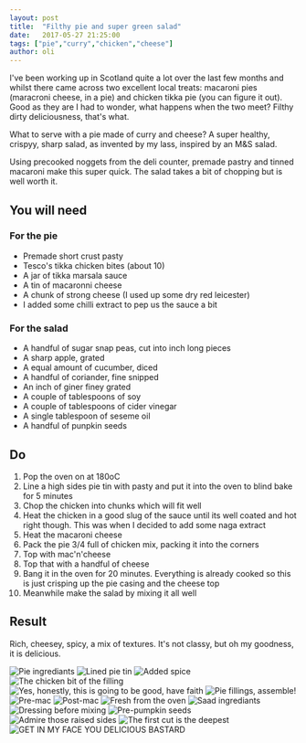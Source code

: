 ```yaml
---
layout: post
title:  "Filthy pie and super green salad"
date:   2017-05-27 21:25:00
tags: ["pie","curry","chicken","cheese"] 
author: oli
---
```


I've been working up in Scotland quite a lot over the last few months and whilst there came across two excellent local treats: macaroni pies (maracroni cheese, in a pie) and chicken tikka pie (you can figure it out).  Good as they are I had to wonder, what happens when the two meet?  Filthy dirty deliciousness, that's what.

What to serve with a pie made of curry and cheese?  A super healthy, crispyy, sharp salad, as invented by my lass, inspired by an M&S salad.

Using precooked noggets from the deli counter, premade pastry and tinned macaroni make this super quick.  The salad takes a bit of chopping but is well worth it.

## You will need

### For the pie

* Premade short crust pasty
* Tesco's tikka chicken bites (about 10)
* A jar of tikka marsala sauce
* A tin of macaronni cheese
* A chunk of strong cheese (I used up some dry red leicester)
* I added some chilli extract to pep us the sauce a bit

### For the salad

* A handful of sugar snap peas, cut into inch long pieces 
* A sharp apple, grated
* A equal amount of cucumber, diced
* A handful of coriander, fine snipped
* An inch of giner finey grated
* A couple of tablespoons of soy
* A couple of tablespoons of cider vinegar
* A single tablespoon of seseme oil
* A handful of punpkin seeds

## Do

1. Pop the oven on at 180oC
2. Line a high sides pie tin with pasty and put it into the oven to blind bake for 5 minutes 
3. Chop the chicken into chunks which will fit well
4. Heat the chicken in a good slug of the sauce until its well coated and hot right though.  This was when I decided to add some naga extract
5. Heat the macaroni cheese
6. Pack the pie 3/4 full of chicken mix, packing it into the corners
7. Top with mac'n'cheese
8. Top that with a handful of cheese
9. Bang it in the oven for 20 minutes.  Everything is already cooked so this is just crisping up the pie casing and the cheese top
10. Meanwhile make the salad by mixing it all well


## Result

Rich, cheesey, spicy, a mix of textures.  It's not classy, but oh my goodness, it is delicious.  

![Pie ingrediants](/images/blog/filthy-pie-and-super-green-salad/filthy-pie-and-super-green-salad-01.jpg)
![Lined pie tin](/images/blog/filthy-pie-and-super-green-salad/filthy-pie-and-super-green-salad-02.jpg)
![Added spice](/images/blog/filthy-pie-and-super-green-salad/filthy-pie-and-super-green-salad-03.jpg)
![The chicken bit of the filling](/images/blog/filthy-pie-and-super-green-salad/filthy-pie-and-super-green-salad-04.jpg)
![Yes, honestly, this is going to be good, have faith](/images/blog/filthy-pie-and-super-green-salad/filthy-pie-and-super-green-salad-05.jpg)
![Pie fillings, assemble!](/images/blog/filthy-pie-and-super-green-salad/filthy-pie-and-super-green-salad-06.jpg)
![Pre-mac](/images/blog/filthy-pie-and-super-green-salad/filthy-pie-and-super-green-salad-07.jpg)
![Post-mac](/images/blog/filthy-pie-and-super-green-salad/filthy-pie-and-super-green-salad-08.jpg)
![Fresh from the oven](/images/blog/filthy-pie-and-super-green-salad/filthy-pie-and-super-green-salad-09.jpg)
![Saad ingrediants](/images/blog/filthy-pie-and-super-green-salad/filthy-pie-and-super-green-salad-10.jpg)
![Dressing before mixing](/images/blog/filthy-pie-and-super-green-salad/filthy-pie-and-super-green-salad-11.jpg)
![Pre-pumpkin seeds](/images/blog/filthy-pie-and-super-green-salad/filthy-pie-and-super-green-salad-12.jpg)
![Admire those raised sides](/images/blog/filthy-pie-and-super-green-salad/filthy-pie-and-super-green-salad-13.jpg)
![The first cut is the deepest](/images/blog/filthy-pie-and-super-green-salad/filthy-pie-and-super-green-salad-14.jpg)
![GET IN MY FACE YOU DELICIOUS BASTARD](/images/blog/filthy-pie-and-super-green-salad/filthy-pie-and-super-green-salad-15.jpg)


